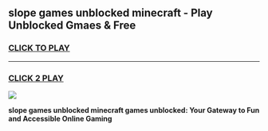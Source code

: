 
## slope games unblocked minecraft - Play Unblocked Gmaes & Free
<h3>
<a href="https://premium.freeplayer.one?title=slope_games_unblocked_minecraft&ref=19F">CLICK TO PLAY</a></h3>
<hr>

<h3>
<a href="https://premium.freeplayer.one?title=slope_games_unblocked_minecraft&ref=19F">CLICK 2 PLAY</a>
  
</h3>

<a href="https://premium.freeplayer.one?title=slope_games_unblocked_minecraft&ref=19F/"><img src="https://clearcache.store/games.png"></a>


**slope games unblocked minecraft games unblocked: Your Gateway to Fun and Accessible Online Gaming**
